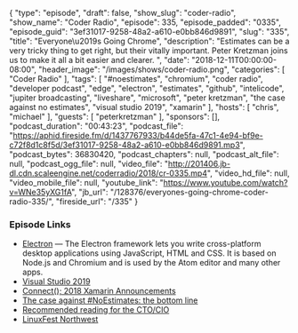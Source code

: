 {
  "type": "episode",
  "draft": false,
  "show_slug": "coder-radio",
  "show_name": "Coder Radio",
  "episode": 335,
  "episode_padded": "0335",
  "episode_guid": "3ef31017-9258-48a2-a610-e0bb846d9891",
  "slug": "335",
  "title": "Everyone\u2019s Going Chrome",
  "description": "Estimates can be a very tricky thing to get right, but their vitally important. Peter Kretzman joins us to make it all a bit easier and clearer. ",
  "date": "2018-12-11T00:00:00-08:00",
  "header_image": "/images/shows/coder-radio.png",
  "categories": [
    "Coder Radio"
  ],
  "tags": [
    "#noestimates",
    "chromium",
    "coder radio",
    "developer podcast",
    "edge",
    "electron",
    "estimates",
    "github",
    "intelicode",
    "jupiter broadcasting",
    "liveshare",
    "microsoft",
    "peter kretzman",
    "the case against no estimates",
    "visual studio 2019",
    "xamarin"
  ],
  "hosts": [
    "chris",
    "michael"
  ],
  "guests": [
    "peterkretzman"
  ],
  "sponsors": [],
  "podcast_duration": "00:43:23",
  "podcast_file": "https://aphid.fireside.fm/d/1437767933/b44de5fa-47c1-4e94-bf9e-c72f8d1c8f5d/3ef31017-9258-48a2-a610-e0bb846d9891.mp3",
  "podcast_bytes": 36830420,
  "podcast_chapters": null,
  "podcast_alt_file": null,
  "podcast_ogg_file": null,
  "video_file": "http://201406.jb-dl.cdn.scaleengine.net/coderradio/2018/cr-0335.mp4",
  "video_hd_file": null,
  "video_mobile_file": null,
  "youtube_link": "https://www.youtube.com/watch?v=WNe35yXG1fA",
  "jb_url": "/128376/everyones-going-chrome-coder-radio-335/",
  "fireside_url": "/335"
}


### Episode Links

  * [Electron](https://github.com/electron/electron "Electron") — The Electron framework lets you write cross-platform desktop applications using JavaScript, HTML and CSS. It is based on Node.js and Chromium and is used by the Atom editor and many other apps.
  * [Visual Studio 2019](https://visualstudio.microsoft.com/vs/preview/ "Visual Studio 2019")
  * [Connect(); 2018 Xamarin Announcements](https://blog.xamarin.com/connect-2018-xamarin-announcements/ "Connect\(\); 2018 Xamarin Announcements")
  * [The case against #NoEstimates: the bottom line](http://www.peterkretzman.com/2014/10/15/the-case-against-noestimates-the-bottom-line/ "The case against #NoEstimates: the bottom line")
  * [Recommended reading for the CTO/CIO](http://www.peterkretzman.com/reading-list-for-the-ctocio/ "Recommended reading for the CTO/CIO")
  * [LinuxFest Northwest](https://linuxfestnorthwest.org/conferences/2019 "LinuxFest Northwest")


